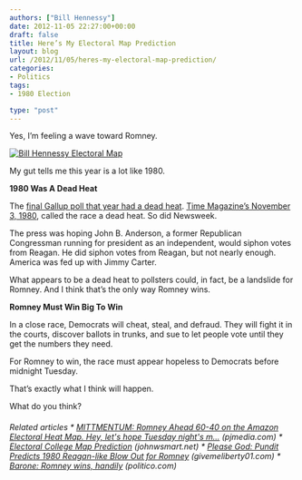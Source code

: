 ```yaml
---
authors: ["Bill Hennessy"]
date: 2012-11-05 22:27:00+00:00
draft: false
title: Here’s My Electoral Map Prediction
layout: blog
url: /2012/11/05/heres-my-electoral-map-prediction/
categories:
- Politics
tags:
- 1980 Election

type: "post"
---
```


Yes, I’m feeling a wave toward Romney.

[![Bill Hennessy Electoral Map](https://ludicrite.files.wordpress.com/2012/11/bill-hennessy-electoral-map_thumb.png)
](https://ludicrite.files.wordpress.com/2012/11/bill-hennessy-electoral-map.png)

My gut tells me this year is a lot like 1980.

**1980 Was A Dead Heat**

The [final Gallup poll that year had a dead heat](https://www.gallup.com/poll/110548/gallup-presidential-election-trialheat-trends-19362004.aspx#2). [Time Magazine’s November 3, 1980](https://www.time.com/time/magazine/article/0,9171,924487,00.html), called the race a dead heat. So did Newsweek.

The press was hoping John B. Anderson, a former Republican Congressman running for president as an independent, would siphon votes from Reagan. He did siphon votes from Reagan, but not nearly enough. America was fed up with Jimmy Carter.

What appears to be a dead heat to pollsters could, in fact, be a landslide for Romney. And I think that’s the only way Romney wins.

**Romney Must Win Big To Win**

In a close race, Democrats will cheat, steal, and defraud. They will fight it in the courts, discover ballots in trunks, and sue to let people vote until they get the numbers they need.

For Romney to win, the race must appear hopeless to Democrats before midnight Tuesday.

That’s exactly what I think will happen.

What do you think?

###### Related articles   * [MITTMENTUM: Romney Ahead 60-40 on the Amazon Electoral Heat Map. Hey, let's hope Tuesday night's m...](https://pjmedia.com/instapundit/156797/) (pjmedia.com)    * [Electoral College Map Prediction](https://johnwsmart.net/2012/11/02/electoral-college-map-predication/) (johnwsmart.net)    * [Please God: Pundit Predicts 1980 Reagan-like Blow Out for Romney](https://givemeliberty01.com/2012/10/01/please-god-pundit-predicts-1980-reagan-like-blow-out-for-romney/) (givemeliberty01.com)    * [Barone: Romney wins, handily](https://www.politico.com/blogs/charlie-mahtesian/2012/11/barone-romney-wins-handily-148289.html) (politico.com) 
